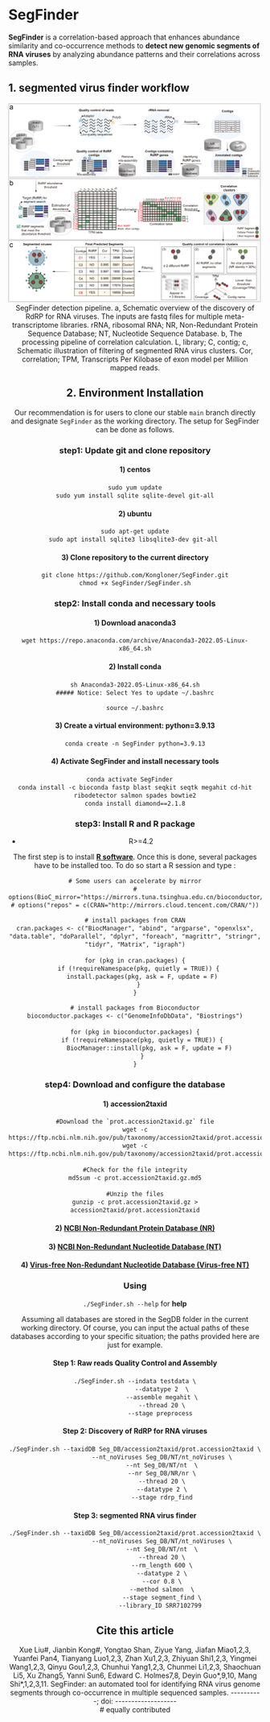 # SegFinder   
**SegFinder** is a correlation-based approach that enhances abundance similarity and co-occurrence methods to **detect new genomic segments of RNA viruses** by analyzing abundance patterns and their correlations across samples.

## 1. segmented virus finder workflow  

<center>
<img alt="SegFinder" src="./flow/workflow.png"/>
SegFinder detection pipeline. a, Schematic overview of the discovery of RdRP for RNA viruses. The inputs are fastq files for multiple meta-transcriptome libraries. rRNA, ribosomal RNA; NR, Non-Redundant Protein Sequence Database; NT, Nucleotide Sequence Database. b, The processing pipeline of correlation calculation. L, library; C, contig; c, Schematic illustration of filtering of segmented RNA virus clusters. Cor, correlation; TPM, Transcripts Per Kilobase of exon model per Million mapped reads.



## 2. Environment Installation

Our recommendation is for users to clone our stable `main` branch directly and designate `SegFinder` as the working directory. The setup for SegFinder can be done as follows.

### step1: Update git and clone repository
#### 1) centos
```shell
sudo yum update
sudo yum install sqlite sqlite-devel git-all
```
#### 2) ubuntu
```shell
sudo apt-get update
sudo apt install sqlite3 libsqlite3-dev git-all 
```
#### 3) Clone repository to the current directory
```shell
git clone https://github.com/Kongloner/SegFinder.git
chmod +x SegFinder/SegFinder.sh
```
### step2: Install conda and necessary tools
#### 1) Download anaconda3
```shell
wget https://repo.anaconda.com/archive/Anaconda3-2022.05-Linux-x86_64.sh
```
#### 2) Install conda
```shell
sh Anaconda3-2022.05-Linux-x86_64.sh
##### Notice: Select Yes to update ~/.bashrc
```
```shell
source ~/.bashrc
```
#### 3) Create a virtual environment: python=3.9.13
```shell
conda create -n SegFinder python=3.9.13
```

#### 4) Activate SegFinder and install necessary tools 
```shell
conda activate SegFinder   
conda install -c bioconda fastp blast seqkit seqtk megahit cd-hit ribodetector salmon spades bowtie2
conda install diamond==2.1.8
``` 

### step3: Install R and R package  
- R>=4.2

The first step is to install [**R software**](https://www.r-project.org/). Once this is done, several packages  have to be installed too. To do so start a R session and type :
```shell
# Some users can accelerate by mirror
# options(BioC_mirror="https://mirrors.tuna.tsinghua.edu.cn/bioconductor/")
# options("repos" = c(CRAN="http://mirrors.cloud.tencent.com/CRAN/"))
```
```shell
# install packages from CRAN
cran.packages <- c("BiocManager", "abind", "argparse", "openxlsx", "data.table", "doParallel", "dplyr", "foreach", "magrittr", "stringr", "tidyr", "Matrix", "igraph")

for (pkg in cran.packages) {
  if (!requireNamespace(pkg, quietly = TRUE)) {
    install.packages(pkg, ask = F, update = F)
  }
}
```
```shell
# install packages from Bioconductor
bioconductor.packages <- c("GenomeInfoDbData", "Biostrings")

for (pkg in bioconductor.packages) {
    if (!requireNamespace(pkg, quietly = TRUE)) {
        BiocManager::install(pkg, ask = F, update = F)
    }
}
```

### step4: Download and configure the database

#### 1) accession2taxid
```shell
#Download the `prot.accession2taxid.gz` file
wget -c https://ftp.ncbi.nlm.nih.gov/pub/taxonomy/accession2taxid/prot.accession2taxid.gz
wget -c https://ftp.ncbi.nlm.nih.gov/pub/taxonomy/accession2taxid/prot.accession2taxid.gz.md5

#Check for the file integrity
md5sum -c prot.accession2taxid.gz.md5

#Unzip the files
gunzip -c prot.accession2taxid.gz > accession2taxid/prot.accession2taxid
```
#### 2) [NCBI Non-Redundant Protein Database (NR)](./flow/db_NR.md)
#### 3) [NCBI Non-Redundant Nucleotide Database (NT)](./flow/db_NT.md)
#### 4) [Virus-free Non-Redundant Nucleotide Database (Virus-free NT)](./flow/db_nt_noViruses.md)


### Using    

```./SegFinder.sh --help``` for **help**

Assuming all databases are stored in the SegDB folder in the current working directory. Of course, you can input the actual paths of these databases according to your specific situation; the paths provided here are just for example.
#### Step 1: Raw reads Quality Control and Assembly  
```shell
./SegFinder.sh --indata testdata \
               --datatype 2  \
               --assemble megahit \
               --thread 20 \
               --stage preprocess 
```

#### Step 2: Discovery of RdRP for RNA viruses        
```shell
./SegFinder.sh --taxidDB Seg_DB/accession2taxid/prot.accession2taxid \
               --nt_noViruses Seg_DB/NT/nt_noViruses \
               --nt Seg_DB/NT/nt  \
               --nr Seg_DB/NR/nr \
               --thread 20 \
               --datatype 2 \
               --stage rdrp_find
```

#### Step 3: segmented RNA virus finder        
```shell
./SegFinder.sh --taxidDB Seg_DB/accession2taxid/prot.accession2taxid \
               --nt_noViruses Seg_DB/NT/nt_noViruses \
               --nt Seg_DB/NT/nt  \
               --thread 20 \
               --rm_length 600 \
               --datatype 2 \
               --cor 0.8 \
               --method salmon  \
               --stage segment_find \
               --library_ID SRR7102799 
``` 

## Cite this article
Xue Liu#, Jianbin Kong#, Yongtao Shan, Ziyue Yang, Jiafan Miao1,2,3, Yuanfei Pan4, Tianyang Luo1,2,3, Zhan Xu1,2,3, Zhiyuan Shi1,2,3, Yingmei Wang1,2,3, Qinyu Gou1,2,3, Chunhui Yang1,2,3, Chunmei Li1,2,3, Shaochuan Li5, Xu Zhang5, Yanni Sun6, Edward C. Holmes7,8, Deyin Guo*,9,10, Mang Shi*,1,2,3,11. SegFinder: an automated tool for identifying RNA virus genome segments through co-occurrence in multiple sequenced samples. ----------; doi: -------------------  
\# equally contributed    

  
